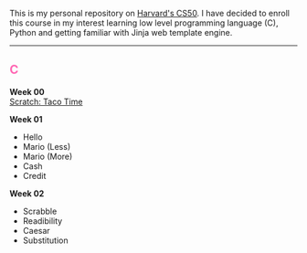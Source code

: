 This is my personal repository on <a href="https://pll.harvard.edu/course/cs50-introduction-computer-science?delta=0">Harvard's CS50</a>. I have decided to enroll this course in my interest learning low level programming language (C), Python and getting familiar with Jinja web template engine.

<hr />

<h2 style="color: #ff69b4">C</h2>

<strong>Week 00</strong><br />
<a href="week_00/Taco_Time.sb3">Scratch: Taco Time</a>

<strong>Week 01</strong><br />

- Hello
- Mario (Less)
- Mario (More)
- Cash
- Credit

<strong>Week 02</strong><br />

- Scrabble
- Readibility
- Caesar
- Substitution
